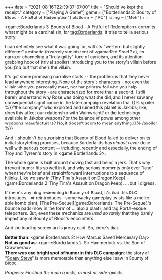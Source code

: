 +++
date = "2021-08-16T22:39:37-07:00"
title = "Should've kept the receipt."
category = ["Playing A Game"]
game = ["Borderlands 3: Bounty of Blood - A Fistful of Redemption"]
platform = ["PC"]
rating = ["Meh"]
+++

<game:Borderlands 3: Bounty of Blood - A Fistful of Redemption> commits what might be a cardinal sin, for <tag:Borderlands>: it tries to tell a serious story.

I can definitely see what it was going for, with its "western but slightly different" aesthetic (bizarrely reminiscent of <game:Red Steel 2>), its narrator channeling a "truly gritty" tone of cynicism, and its attention-grabbing hook of (trivial spoiler) introducing you to the story's villain before you <i>find out</i> that she's the villain.

It's got some promising narrative starts -- the problem is that they never lead anywhere interesting.  None of the story's characters - not even the villain who you personally meet, nor her primary foil who you help throughout the story - are characterized for more than a second.  I <i>still</i> barely understand why Rose was doing what she did, and I never saw any consequential significance in the late-campaign revelation that {{% spoiler %}}"the company" who exploited and ruined this planet is Jakobs; like, does this affect our relationship with Wainwright? or the technology available in Jakobs weapons? or the balance of power among other weapons manufacturers?  No, it doesn't seem to mean anything.{{% /spoiler %}}

And it shouldn't be surprising that Bounty of Blood failed to deliver on its initial storytelling promises, because Borderlands has <i>almost never</i> done well with serious content -- including, recently and especially, the ending of Troy and Tyreen's story in <game:Borderlands 3>.

The whole game is built around moving fast and being a jerk.  That's why irrevent humor fits so well in it, and why serious moments only ever "land" when they're brief and straightforward interruptions to a sequence of hijinks.  Like we saw in [Tiny Tina's Assault on Dragon Keep](game:Borderlands 2: Tiny Tina's Assault on Dragon Keep).  ... but I digress.

If there's anything redeeming in Bounty of Blood, it's that this DLC introduces - or reintroduces - some wacky gameplay twists like a melee-able bomb plant, [The Pre-Sequel](game:Borderlands: The Pre-Sequel)'s bounce pads (now in the form of ... also a plant), and <tag:Portal>-esque teleporters.  But, even these mechanics are <i>used so rarely</i> that they barely impact any of Bounty of Blood's encounters.

And the loading screen art is pretty cool.  So, there's that.

<b>Better than</b>: <game:Borderlands 2: How Marcus Saved Mercenary Day>  
<b>Not as good as</b>: <game:Borderlands 2: Sir Hammerlock vs. the Son of Crawmerax>  
<b>There <i>was</i> one bright spot of humor in this DLC campaign</b>: the story of "<a href="https://borderlands.fandom.com/wiki/Soapy_Steve">Soapy Steve</a>" is more memorable than anything else I saw in Bounty of Blood.

<i>Progress: Finished the main quests, almost no side-quests.</i>
